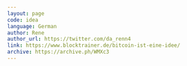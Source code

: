 ```yaml
---
layout: page
code: idea
language: German
author: Rene
author_url: https://twitter.com/da_renn4
link: https://www.blocktrainer.de/bitcoin-ist-eine-idee/
archive: https://archive.ph/WMXc3
---
```

